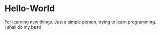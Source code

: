 # Hello-World
For learning new things.
Just a simple person, trying to learn programming. I shall do my best!
